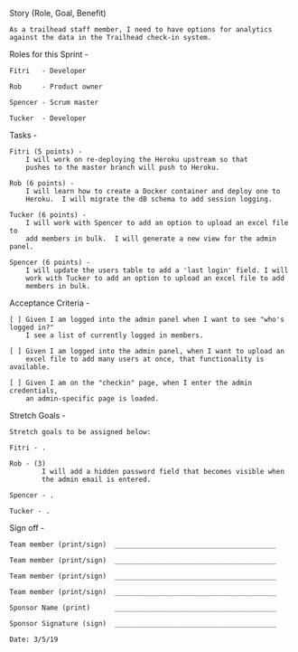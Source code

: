 Story (Role, Goal, Benefit)
    
    As a trailhead staff member, I need to have options for analytics
    against the data in the Trailhead check-in system.

Roles for this Sprint - 

    Fitri   - Developer

    Rob     - Product owner

    Spencer - Scrum master

    Tucker  - Developer

Tasks - 

    Fitri (5 points) - 
        I will work on re-deploying the Heroku upstream so that
        pushes to the master branch will push to Heroku.
        
    Rob (6 points) - 
        I will learn how to create a Docker container and deploy one to 
        Heroku.  I will migrate the dB schema to add session logging.  

    Tucker (6 points) - 
        I will work with Spencer to add an option to upload an excel file to 
        add members in bulk.  I will generate a new view for the admin panel.

    Spencer (6 points) - 
        I will update the users table to add a 'last login' field. I will 
        work with Tucker to add an option to upload an excel file to add 
        members in bulk.

Acceptance Criteria - 

    [ ] Given I am logged into the admin panel when I want to see "who's logged in?"
        I see a list of currently logged in members.

    [ ] Given I am logged into the admin panel, when I want to upload an 
        excel file to add many users at once, that functionality is available.

    [ ] Given I am on the "checkin" page, when I enter the admin credentials, 
        an admin-specific page is loaded.

Stretch Goals - 

    Stretch goals to be assigned below:

    Fitri - .

    Rob - (3)
            I will add a hidden password field that becomes visible when 
            the admin email is entered.

    Spencer - .

    Tucker - .

Sign off - 

    Team member (print/sign)  ________________________________________

    Team member (print/sign)  ________________________________________

    Team member (print/sign)  ________________________________________

    Team member (print/sign)  ________________________________________

    Sponsor Name (print)      ________________________________________

    Sponsor Signature (sign)  ________________________________________

    Date: 3/5/19